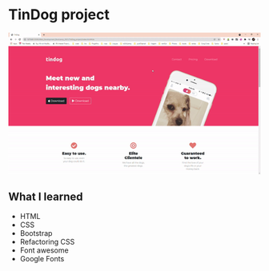 # TinDog project
![Begin Banner](images/tindog.gif)

## What I learned
* HTML
* CSS
* Bootstrap
* Refactoring CSS
* Font awesome
* Google Fonts


